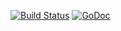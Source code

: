 [![Build Status](https://cloud.drone.io/api/badges/szabba/upstep/status.svg)](https://cloud.drone.io/szabba/upstep)
[![GoDoc](https://godoc.org/github.com/szabba/upstep?status.svg)](https://godoc.org/github.com/szabba/upstep)
